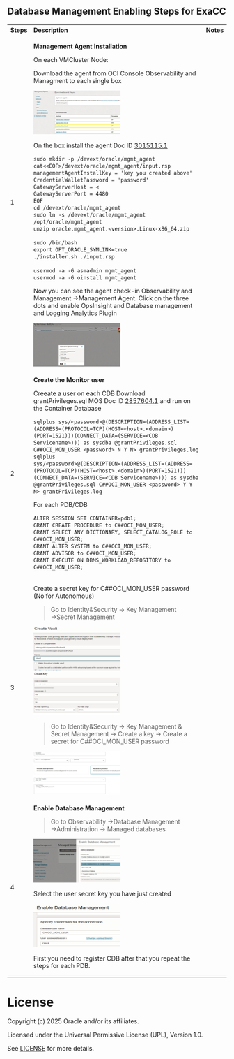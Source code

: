 ## **Database Management Enabling Steps for ExaCC**


<table>
<tbody>
<tr>
<th align="left">Steps</th>
<th align="left">Description</th>
<th align="left">Notes</th>
</tr>
<tr>

<td align="left" >1</td>
<td align="left">

__Management Agent Installation__

On each VMCluster Node:


Download the agent from OCI Console Observability and Managment to each single box

<img src="../images/DBM_ExaCC_1.png" height="100" width="200">

On the box install the agent Doc ID [3015115.1](https://support.oracle.com/epmos/faces/DocumentDisplay?_afrLoop=455266221038386&id=3015115.1&_afrWindowMode=0&_adf.ctrl-state=78xw71hh9_4)

```
sudo mkdir -p /devext/oracle/mgmt_agent
cat<<EOF>/devext/oracle/mgmt_agent/input.rsp
managementAgentInstallKey = 'key you created above'
CredentialWalletPassword = 'password'
GatewayServerHost = <
GatewayServerPort = 4480
EOF
cd /devext/oracle/mgmt_agent
sudo ln -s /devext/oracle/mgmt_agent /opt/oracle/mgmt_agent
unzip oracle.mgmt_agent.<version>.Linux-x86_64.zip

sudo /bin/bash
export OPT_ORACLE_SYMLINK=true
./installer.sh ./input.rsp

usermod -a -G asmadmin mgmt_agent
usermod -a -G oinstall mgmt_agent
```
Now you can see the agent check-in Observability and Management →Management Agent. Click on the three dots and enable OpsInsight and Database management and Logging Analytics Plugin

<img src="../images/DBM_ExaCC_2.png" height="100" width="200"> 

</td>
<td align="left"> 


</td>
</tr>

<tr>
<td align="left" rowspan="2" >2</td>


<td align="left">

__Create the Monitor user__

Creeate a user on each CDB
Download grantPrivileges.sql MOS Doc ID [2857604.1](https://support.oracle.com/epmos/faces/SearchDocDisplay?_adf.ctrl-state=1dhr4uuluw_4&_afrLoop=105039164570647#BODYTEXT) and run on the Container Database
```
sqlplus sys/<password>@(DESCRIPTION=(ADDRESS_LIST=(ADDRESS=(PROTOCOL=TCP)(HOST=<host>.<domain>)(PORT=1521)))(CONNECT_DATA=(SERVICE=<CDB Servicename>))) as sysdba @grantPrivileges.sql C##OCI_MON_USER <password> N Y N> grantPrivileges.log
sqlplus 
sys/<password>@(DESCRIPTION=(ADDRESS_LIST=(ADDRESS=(PROTOCOL=TCP)(HOST=<host>.<domain>)(PORT=1521)))(CONNECT_DATA=(SERVICE=<CDB Servicename>))) as sysdba @grantPrivileges.sql C##OCI_MON_USER <password> Y Y N> grantPrivileges.log
```
For each PDB/CDB
```
ALTER SESSION SET CONTAINER=pdb1;
GRANT CREATE PROCEDURE to C##OCI_MON_USER;
GRANT SELECT ANY DICTIONARY, SELECT_CATALOG_ROLE to C##OCI_MON_USER;
GRANT ALTER SYSTEM to C##OCI_MON_USER;
GRANT ADVISOR to C##OCI_MON_USER;
GRANT EXECUTE ON DBMS_WORKLOAD_REPOSITORY to C##OCI_MON_USER;
```
</td>  

</td>
</tr>

<tr>


</td>      
</tr>



<td align="left">3</td>
<td align="left">

Create a secret key for C##OCI_MON_USER password (No for Autonomous)
>Go to Identity&Security → Key Management →Secret Management

<img src="../images/DBM_ExaCC_3.png" height="100" width="200">
<img src="../images/DBM_ExaCC_4.png" height="100" width="200">

>Go to Identity&Security → Key Management & Secret Management → Create a key → Create a secret for C##OCI_MON_USER password

<img src="../images/DBM_ExaCC_5.png" height="100" width="200">

</td>
<td align="left">


</td>
</tr>

<td align="left">4</td>
<td align="left">

__Enable Database Management__
>Go to Observability →Database Management →Administration → Managed databases

<img src="../images/DBM_ExaCC_6.png" height="100"  width="200">

Select the user secret key you have just created

<img src="../images/DBM_ExaCC_7.png" height="100"  width="200">

First you need to register CDB after that you repeat the steps for each PDB.
</td>
<td align="left">

</td>
</tr> 



<tr>

</td>
</tr> 
 
</tbody>
</table>



# License <!-- omit from toc -->

Copyright (c) 2025 Oracle and/or its affiliates.

Licensed under the Universal Permissive License (UPL), Version 1.0.

See [LICENSE](/LICENSE) for more details.